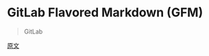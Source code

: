

GitLab Flavored Markdown (GFM)
==============================
> GitLab


[原文](https://docs.gitlab.com/ee/user/markdown.html)

